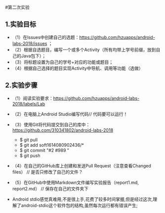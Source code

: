 #第二次实验
 
 ## 1.实验目标
 
 * （1）在Issues中创建自己的选题：https://github.com/hzuapps/android-labs-2018/issues ；
 * （2）根据自选题目，编写一个或多个Activity（所有均带上学号前缀，放到自己的Java包下）；
 * （3）将标题设置为自己的学号+对应的功能或题目；
 * （4）根据自己选择的题目实现Activity中导航、调用等功能（选做）
 
 ## 2.实验步骤
 * （1）阅读实验要求：https://github.com/hzuapps/android-labs-2018/labels/Lab
 * （2）在电脑上Android Studio编写代码// 代码要可以运行！
 * （3）使用Git将代码提交到自己的库中：https://github.com/310341802/android-labs-2018
   *  $ git pull
   *  $ git add soft1614080902436/* 
   *  $ git commit "#2 #989 "
   *  $ git push
*  （4）在自己的GitHub库上创建和发送Pull Request（注意查看Changed files）
        // 是否只修改了自己的文件？
 * （5）在GitHub中使用Markdown文件编写实验报告（report1.md, report2.md）
       // 保存在自己的文件夹下
 
 
 *  Android stdio感觉真难用,不是很上手,花费了较多时间掌握,但是经过这次,理解了android-stdio这个软件包的结构,虽然每次运行都有错误产生;